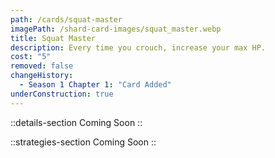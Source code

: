 ```yaml
---
path: /cards/squat-master
imagePath: /shard-card-images/squat_master.webp
title: Squat Master
description: Every time you crouch, increase your max HP.
cost: "5"
removed: false
changeHistory:
  - Season 1 Chapter 1: "Card Added"
underConstruction: true
---
```


::details-section
Coming Soon
::

::strategies-section
Coming Soon
::
